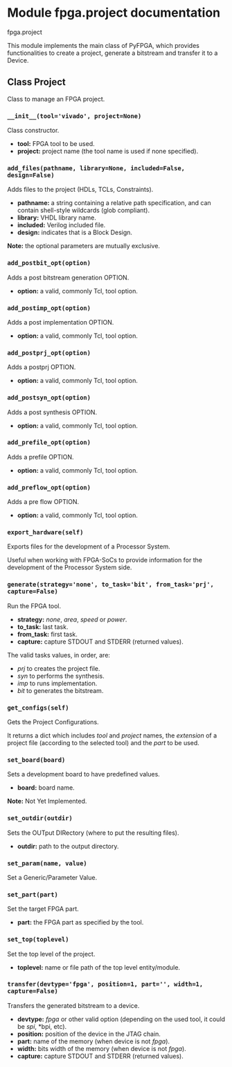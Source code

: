 # Module fpga.project documentation

fpga.project

This module implements the main class of PyFPGA, which provides
functionalities to create a project, generate a bitstream and transfer it to a
Device.

## Class Project

Class to manage an FPGA project.

### `__init__(tool='vivado', project=None)`

Class constructor.

* **tool:** FPGA tool to be used.
* **project:** project name (the tool name is used if none specified).

### `add_files(pathname, library=None, included=False, design=False)`

Adds files to the project (HDLs, TCLs, Constraints).

* **pathname:** a string containing a relative path specification,
and can contain shell-style wildcards (glob compliant).
* **library:** VHDL library name.
* **included:** Verilog included file.
* **design:** indicates that is a Block Design.

**Note:** the optional parameters are mutually exclusive.

### `add_postbit_opt(option)`

Adds a post bitstream generation OPTION.

* **option:** a valid, commonly Tcl, tool option.

### `add_postimp_opt(option)`

Adds a post implementation OPTION.

* **option:** a valid, commonly Tcl, tool option.

### `add_postprj_opt(option)`

Adds a postprj OPTION.

* **option:** a valid, commonly Tcl, tool option.

### `add_postsyn_opt(option)`

Adds a post synthesis OPTION.

* **option:** a valid, commonly Tcl, tool option.

### `add_prefile_opt(option)`

Adds a prefile OPTION.

* **option:** a valid, commonly Tcl, tool option.

### `add_preflow_opt(option)`

Adds a pre flow OPTION.

* **option:** a valid, commonly Tcl, tool option.

### `export_hardware(self)`

Exports files for the development of a Processor System.

Useful when working with FPGA-SoCs to provide information for the
development of the Processor System side.

### `generate(strategy='none', to_task='bit', from_task='prj', capture=False)`

Run the FPGA tool.

* **strategy:** *none*, *area*, *speed* or *power*.
* **to_task:** last task.
* **from_task:** first task.
* **capture:** capture STDOUT and STDERR (returned values).

The valid tasks values, in order, are:
* *prj* to creates the project file.
* *syn* to performs the synthesis.
* *imp* to runs implementation.
* *bit* to generates the bitstream.

### `get_configs(self)`

Gets the Project Configurations.

It returns a dict which includes *tool* and *project* names, the
*extension* of a project file (according to the selected tool) and
the *part* to be used.

### `set_board(board)`

Sets a development board to have predefined values.

* **board:** board name.

**Note:** Not Yet Implemented.

### `set_outdir(outdir)`

Sets the OUTput DIRectory (where to put the resulting files).

* **outdir:** path to the output directory.

### `set_param(name, value)`

Set a Generic/Parameter Value.

### `set_part(part)`

Set the target FPGA part.

* **part:** the FPGA part as specified by the tool.

### `set_top(toplevel)`

Set the top level of the project.

* **toplevel:** name or file path of the top level entity/module.

### `transfer(devtype='fpga', position=1, part='', width=1, capture=False)`

Transfers the generated bitstream to a device.

* **devtype:** *fpga* or other valid option
(depending on the used tool, it could be *spi*, *bpi, etc).
* **position:** position of the device in the JTAG chain.
* **part:** name of the memory (when device is not *fpga*).
* **width:** bits width of the memory (when device is not *fpga*).
* **capture:** capture STDOUT and STDERR (returned values).

